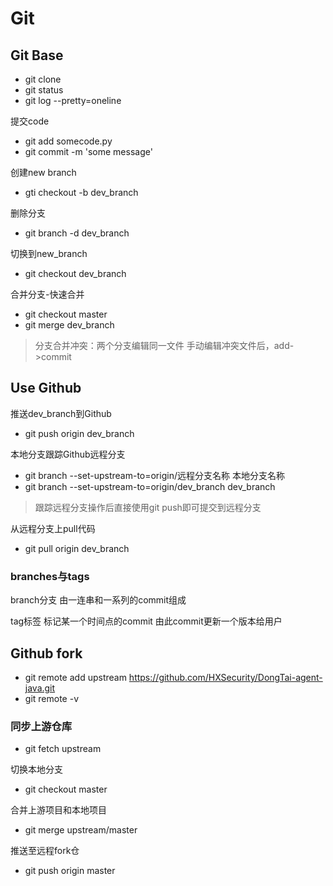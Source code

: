 # Git

## Git Base

- git clone
- git status
- git log --pretty=oneline

提交code

- git add somecode.py
- git commit -m 'some message'

创建new branch

- gti checkout -b dev_branch

删除分支

- git branch -d dev_branch

切换到new_branch

- git checkout dev_branch

合并分支-快速合并

- git checkout master
- git merge dev_branch

> 分支合并冲突：两个分支编辑同一文件 手动编辑冲突文件后，add->commit

## Use Github

推送dev_branch到Github

- git push origin dev_branch

本地分支跟踪Github远程分支

- git branch --set-upstream-to=origin/远程分支名称 本地分支名称
- git branch --set-upstream-to=origin/dev_branch dev_branch

> 跟踪远程分支操作后直接使用git push即可提交到远程分支

从远程分支上pull代码

- git pull origin dev_branch

### branches与tags


branch分支 由一连串和一系列的commit组成

tag标签 标记某一个时间点的commit 由此commit更新一个版本给用户


## Github fork 

- git remote add upstream https://github.com/HXSecurity/DongTai-agent-java.git
- git remote -v

### 同步上游仓库

- git fetch upstream

切换本地分支

- git checkout master 

合并上游项目和本地项目

- git merge upstream/master

推送至远程fork仓

- git push origin master
